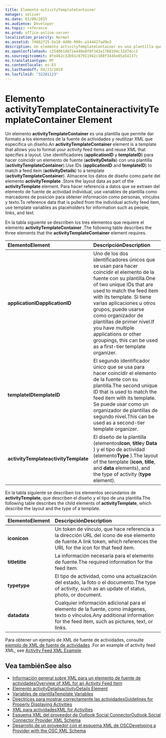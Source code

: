 ```yaml
---
title: Elemento activityTemplateContainer
manager: soliver
ms.date: 03/09/2015
ms.audience: Developer
ms.topic: reference
ms.prod: office-online-server
localization_priority: Normal
ms.assetid: 74662f25-5e18-4d0b-999c-a144427ad9e3
description: Un elemento activityTemplateContainer es una plantilla que permite dar formato a los elementos de la fuente de actividades y reutilizar XML que especifica un diseño.
ms.openlocfilehash: c2540b1d871e440e8f8f343a1788194c32d7dcc2
ms.sourcegitcommit: 8fe462c32b91c87911942c188f3445e85a54137c
ms.translationtype: MT
ms.contentlocale: es-ES
ms.lasthandoff: 04/23/2019
ms.locfileid: "32281123"
---
```

# <a name="activitytemplatecontainer-element"></a><span data-ttu-id="f0cc9-103">Elemento activityTemplateContainer</span><span class="sxs-lookup"><span data-stu-id="f0cc9-103">activityTemplateContainer Element</span></span>

<span data-ttu-id="f0cc9-104">Un elemento **activityTemplateContainer** es una plantilla que permite dar formato a los elementos de la fuente de actividades y reutilizar XML que especifica un diseño.</span><span class="sxs-lookup"><span data-stu-id="f0cc9-104">An **activityTemplateContainer** element is a template that allows you to format your activity feed items and reuse XML that specifies a layout.</span></span> <span data-ttu-id="f0cc9-105">Use identificadores (**applicationID** y **templateID**) para hacer coincidir un elemento de fuente (**activityDetails**) con una plantilla (**activityTemplateContainer**).</span><span class="sxs-lookup"><span data-stu-id="f0cc9-105">Use IDs (**applicationID** and **templateID**) to match a feed item (**activityDetails**) to a template (**activityTemplateContainer**).</span></span> <span data-ttu-id="f0cc9-106">Almacene los datos de diseño como parte del elemento **activityTemplate** .</span><span class="sxs-lookup"><span data-stu-id="f0cc9-106">Store the layout data as part of the **activityTemplate** element.</span></span> <span data-ttu-id="f0cc9-107">Para hacer referencia a datos que se extraen del elemento de fuente de actividad individual, use variables de plantilla como marcadores de posición para obtener información como personas, vínculos y texto.</span><span class="sxs-lookup"><span data-stu-id="f0cc9-107">To reference data that is pulled from the individual activity feed item, use template variables as placeholders for information such as people, links, and text.</span></span> 
  
<span data-ttu-id="f0cc9-108">En la tabla siguiente se describen los tres elementos que requiere el elemento **activityTemplateContainer** .</span><span class="sxs-lookup"><span data-stu-id="f0cc9-108">The following table describes the three elements that the **activityTemplateContainer** element requires.</span></span> 
  
|<span data-ttu-id="f0cc9-109">**Elemento**</span><span class="sxs-lookup"><span data-stu-id="f0cc9-109">**Element**</span></span>|<span data-ttu-id="f0cc9-110">**Descripción**</span><span class="sxs-lookup"><span data-stu-id="f0cc9-110">**Description**</span></span>|
|:-----|:-----|
|<span data-ttu-id="f0cc9-111">**applicationID**</span><span class="sxs-lookup"><span data-stu-id="f0cc9-111">**applicationID**</span></span> <br/> |<span data-ttu-id="f0cc9-112">Uno de los dos identificadores únicos que se usan para hacer coincidir el elemento de la fuente con su plantilla.</span><span class="sxs-lookup"><span data-stu-id="f0cc9-112">One of two unique IDs that are used to match the feed item with its template.</span></span> <span data-ttu-id="f0cc9-113">Si tiene varias aplicaciones u otros grupos, puede usarse como organizador de plantillas de primer nivel.</span><span class="sxs-lookup"><span data-stu-id="f0cc9-113">If you have multiple applications or other groupings, this can be used as a first-tier template organizer.</span></span>  <br/> |
|<span data-ttu-id="f0cc9-114">**templateID**</span><span class="sxs-lookup"><span data-stu-id="f0cc9-114">**templateID**</span></span> <br/> |<span data-ttu-id="f0cc9-115">El segundo identificador único que se usa para hacer coincidir el elemento de la fuente con su plantilla.</span><span class="sxs-lookup"><span data-stu-id="f0cc9-115">The second unique ID that is used to match the feed item with its template.</span></span> <span data-ttu-id="f0cc9-116">Se puede usar como un organizador de plantillas de segundo nivel.</span><span class="sxs-lookup"><span data-stu-id="f0cc9-116">This can be used as a second-tier template organizer.</span></span>  <br/> |
|<span data-ttu-id="f0cc9-117">**activityTemplate**</span><span class="sxs-lookup"><span data-stu-id="f0cc9-117">**activityTemplate**</span></span> <br/> |<span data-ttu-id="f0cc9-118">El diseño de la plantilla (elementos**Icon**, **title**y **Data** ) y el tipo de actividad (elemento**Type** ).</span><span class="sxs-lookup"><span data-stu-id="f0cc9-118">The layout of the template (**icon**, **title**, and **data** elements), and the type of activity (**type** element).</span></span>  <br/> |
   
<span data-ttu-id="f0cc9-119">En la tabla siguiente se describen los elementos secundarios de **activityTemplate**, que describen el diseño y el tipo de una plantilla.</span><span class="sxs-lookup"><span data-stu-id="f0cc9-119">The following table describes the child elements of **activityTemplate**, which describe the layout and the type of a template.</span></span>
  
|<span data-ttu-id="f0cc9-120">**Elemento**</span><span class="sxs-lookup"><span data-stu-id="f0cc9-120">**Element**</span></span>|<span data-ttu-id="f0cc9-121">**Descripción**</span><span class="sxs-lookup"><span data-stu-id="f0cc9-121">**Description**</span></span>|
|:-----|:-----|
|<span data-ttu-id="f0cc9-122">**icon**</span><span class="sxs-lookup"><span data-stu-id="f0cc9-122">**icon**</span></span> <br/> |<span data-ttu-id="f0cc9-123">Un token de vínculo, que hace referencia a la dirección URL del icono de ese elemento de fuente.</span><span class="sxs-lookup"><span data-stu-id="f0cc9-123">A link token, which references the URL for the icon for that feed item.</span></span>  <br/> |
|<span data-ttu-id="f0cc9-124">**title**</span><span class="sxs-lookup"><span data-stu-id="f0cc9-124">**title**</span></span> <br/> |<span data-ttu-id="f0cc9-125">La información necesaria para el elemento de fuente.</span><span class="sxs-lookup"><span data-stu-id="f0cc9-125">The required information for the feed item.</span></span>  <br/> |
|<span data-ttu-id="f0cc9-126">**type**</span><span class="sxs-lookup"><span data-stu-id="f0cc9-126">**type**</span></span> <br/> |<span data-ttu-id="f0cc9-127">El tipo de actividad, como una actualización del estado, la foto o el documento.</span><span class="sxs-lookup"><span data-stu-id="f0cc9-127">The type of activity, such as an update of status, photo, or document.</span></span>  <br/> |
|<span data-ttu-id="f0cc9-128">**data**</span><span class="sxs-lookup"><span data-stu-id="f0cc9-128">**data**</span></span> <br/> |<span data-ttu-id="f0cc9-129">Cualquier información adicional para el elemento de la fuente, como imágenes, texto o vínculos.</span><span class="sxs-lookup"><span data-stu-id="f0cc9-129">Any additional information for the feed item, such as pictures, text, or links.</span></span>  <br/> |
   
<span data-ttu-id="f0cc9-130">Para obtener un ejemplo de XML de fuente de actividades, consulte [ejemplo de XML de fuente de actividades](activity-feed-xml-example.md) .</span><span class="sxs-lookup"><span data-stu-id="f0cc9-130">For an example of activity feed XML, see [Activity Feed XML Example](activity-feed-xml-example.md)</span></span>
  
## <a name="see-also"></a><span data-ttu-id="f0cc9-131">Vea también</span><span class="sxs-lookup"><span data-stu-id="f0cc9-131">See also</span></span>

- [<span data-ttu-id="f0cc9-132">Información general sobre XML para un elemento de fuente de actividades</span><span class="sxs-lookup"><span data-stu-id="f0cc9-132">Overview of XML for an Activity Feed Item</span></span>](overview-of-xml-for-an-activity-feed-item.md)  
- [<span data-ttu-id="f0cc9-133">Elemento activityDetails</span><span class="sxs-lookup"><span data-stu-id="f0cc9-133">activityDetails Element</span></span>](activitydetails-element.md)  
- [<span data-ttu-id="f0cc9-134">Variables de plantilla</span><span class="sxs-lookup"><span data-stu-id="f0cc9-134">Template Variables</span></span>](template-variables.md)  
- [<span data-ttu-id="f0cc9-135">Directrices para mostrar correctamente las actividades</span><span class="sxs-lookup"><span data-stu-id="f0cc9-135">Guidelines for Properly Displaying Activities</span></span>](guidelines-for-properly-displaying-activities.md)  
- [<span data-ttu-id="f0cc9-136">XML para actividades</span><span class="sxs-lookup"><span data-stu-id="f0cc9-136">XML for Activities</span></span>](xml-for-activities.md)  
- [<span data-ttu-id="f0cc9-137">Esquema XML del proveedor de Outlook Social Connector</span><span class="sxs-lookup"><span data-stu-id="f0cc9-137">Outlook Social Connector Provider XML Schema</span></span>](outlook-social-connector-provider-xml-schema.md)
- [<span data-ttu-id="f0cc9-138">Desarrollo de un proveedor con el esquema XML de OSC</span><span class="sxs-lookup"><span data-stu-id="f0cc9-138">Developing a Provider with the OSC XML Schema</span></span>](developing-a-provider-with-the-osc-xml-schema.md)

